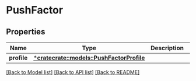# PushFactor

## Properties
Name | Type | Description | Notes
------------ | ------------- | ------------- | -------------
**profile** | [***cratecrate::models::PushFactorProfile**](PushFactorProfile.md) |  | [optional] 

[[Back to Model list]](../README.md#documentation-for-models) [[Back to API list]](../README.md#documentation-for-api-endpoints) [[Back to README]](../README.md)


